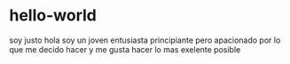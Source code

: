 # hello-world
soy justo
hola soy un joven entusiasta principiante pero apacionado por lo que me decido hacer y me gusta hacer lo mas exelente posible

